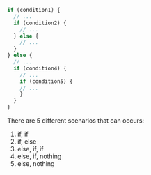 ```js
if (condition1) {
  // ...
  if (condition2) {
    // ...
  } else {
    // ...
  }
} else {
  // ...
  if (condition4) {
    // ...
    if (condition5) {
    // ...
    }
  }
}
```

There are 5 different scenarios that can occurs:

1. if, if
2. if, else
3. else, if, if
4. else, if, nothing
5. else, nothing